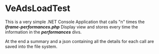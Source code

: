 # VeAdsLoadTest



This is a very simple .NET Console Application that calls "n" times the ___iframe-performances.php___ Display view and stores every time the information in the ___performances___ divs.

At the end a summary and a json containing all the details for each call are saved into the file system.